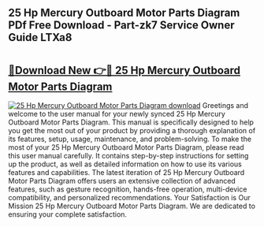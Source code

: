 ## 25 Hp Mercury Outboard Motor Parts Diagram PDf Free Download - Part-zk7 Service Owner Guide LTXa8

# <h2><a href="http://dfpujl.blite.top/?on=25+Hp+Mercury+Outboard+Motor+Parts+Diagram">🔗Download New 👉🔴 25 Hp Mercury Outboard Motor Parts Diagram</a></h2>

[![25 Hp Mercury Outboard Motor Parts Diagram download](https://i.imgur.com/lujVjoI.png)](http://dfpujl.blite.top/?on=25+Hp+Mercury+Outboard+Motor+Parts+Diagram)
Greetings and welcome to the user manual for your newly synced 25 Hp Mercury Outboard Motor Parts Diagram. This manual is specifically designed to help you get the most out of your product by providing a thorough explanation of its features, setup, usage, maintenance, and problem-solving. To make the most of your 25 Hp Mercury Outboard Motor Parts Diagram, please read this user manual carefully. It contains step-by-step instructions for setting up the product, as well as detailed information on how to use its various features and capabilities. The latest iteration of 25 Hp Mercury Outboard Motor Parts Diagram offers users an extensive collection of advanced features, such as gesture recognition, hands-free operation, multi-device compatibility, and personalized recommendations. Your Satisfaction is Our Mission 25 Hp Mercury Outboard Motor Parts Diagram. We are dedicated to ensuring your complete satisfaction.
